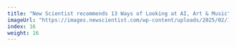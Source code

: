 ```yaml
---
title: "New Scientist recommends 13 Ways of Looking at AI, Art & Music"
imageUrl: "https://images.newscientist.com/wp-content/uploads/2025/02/14122556/SEI_239482708.jpg?width=788"
index: 16
weight: 16
---
```

